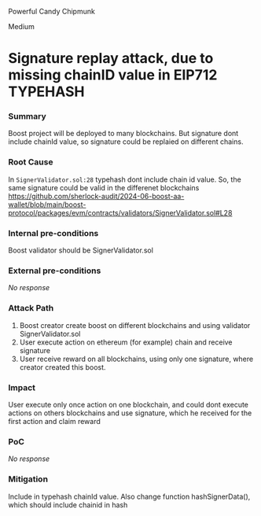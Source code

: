 Powerful Candy Chipmunk

Medium

# Signature replay attack, due to missing chainID value in EIP712 TYPEHASH

### Summary

Boost project will be deployed to many blockchains. But signature dont include chainId value, so signature could be replaied on different chains.

### Root Cause

In `SignerValidator.sol:28` typehash dont include chain id value. So, the same signature could be valid in the differenet blockchains
https://github.com/sherlock-audit/2024-06-boost-aa-wallet/blob/main/boost-protocol/packages/evm/contracts/validators/SignerValidator.sol#L28

### Internal pre-conditions

Boost validator should be SignerValidator.sol

### External pre-conditions

_No response_

### Attack Path

1. Boost creator create boost on different blockchains and using validator SignerValidator.sol
2. User execute action on ethereum (for example) chain and receive signature
3. User receive reward on all blockchains, using only one signature, where creator created this boost.

### Impact

User execute only once action on one blockchain, and could dont execute actions on others blockchains and use signature, which he received for the first action and claim reward

### PoC

_No response_

### Mitigation

Include in typehash chainId value. Also change function hashSignerData(), which should include chainid in hash